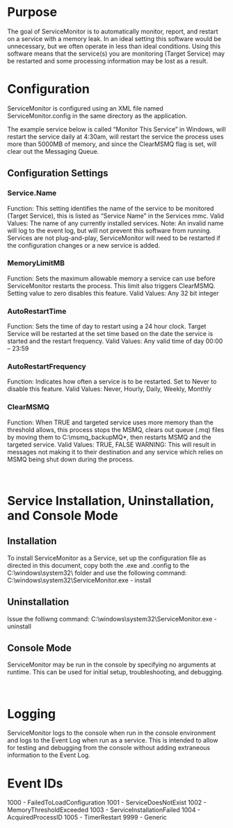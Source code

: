 # Purpose
The goal of ServiceMonitor is to automatically monitor, report, and restart on a service with a memory leak. In an ideal setting this software would be unnecessary, but we often operate in less than ideal conditions. Using this software means that the service(s) you are monitoring (Target Service) may be restarted and some processing information may be lost as a result.
 
# Configuration
ServiceMonitor is configured using an XML file named ServiceMonitor.config in the same directory as the application. 

The example service below is called “Monitor This Service” in Windows, will restart the service daily at 4:30am, will restart the service the process uses more than 5000MB of memory, and since the ClearMSMQ flag is set, will clear out the Messaging Queue.

## Configuration Settings

### Service.Name
Function: This setting identifies the name of the service to be monitored (Target Service), this is listed as “Service Name” in the Services mmc.
Valid Values: The name of any currently installed services. Note: An invalid name will log to the event log, but will not prevent this software from running. Services are not plug-and-play, ServiceMonitor will need to be restarted if the configuration changes or a new service is added.

### MemoryLimitMB
Function: Sets the maximum allowable memory a service can use before ServiceMonitor restarts the process. This limit also triggers ClearMSMQ. Setting value to zero disables this feature.
Valid Values: Any 32 bit integer

### AutoRestartTime
Function: Sets the time of day to restart using a 24 hour clock. Target Service will be restarted at the set time based on the date the service is started and the restart frequency.
Valid Values: Any valid time of day 00:00 – 23:59

### AutoRestartFrequency
Function: Indicates how often a service is to be restarted. Set to Never to disable this feature.
Valid Values: Never, Hourly, Daily, Weekly, Monthly

### ClearMSMQ
Function: When TRUE and targeted service uses more memory than the threshold allows, this process stops the MSMQ, clears out queue (.mq) files by moving them to C:\msmq_backupMQ\*, then restarts MSMQ and the targeted service.
Valid Values: TRUE, FALSE
WARNING: This will result in messages not making it to their destination and any service which relies on MSMQ being shut down during the process.

 
# Service Installation, Uninstallation, and Console Mode
## Installation
To install ServiceMonitor as a Service, set up the configuration file as directed in this document, copy both the .exe and .config to the C:\windows\system32\ folder and use the following command:
    C:\windows\system32\ServiceMonitor.exe - install	
## Uninstallation
Issue the folliwng command:
    C:\windows\system32\ServiceMonitor.exe - uninstall
## Console Mode
ServiceMonitor may be run in the console by specifying no arguments at runtime. This can be used for initial setup, troubleshooting, and debugging.

 
# Logging
ServiceMonitor logs to the console when run in the console environment and logs to the Event Log when run as a service. This is intended to allow for testing and debugging from the console without adding extraneous information to the Event Log.

# Event IDs
1000 - FailedToLoadConfiguration
1001 - ServiceDoesNotExist
1002 - MemoryThresholdExceeded
1003 - ServiceInstallationFailed
1004 - AcquiredProcessID
1005 - TimerRestart
9999 - Generic
